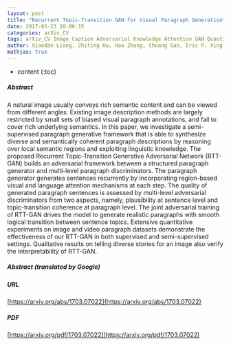 ```yaml
---
layout: post
title: "Recurrent Topic-Transition GAN for Visual Paragraph Generation"
date: 2017-03-23 20:06:15
categories: arXiv_CV
tags: arXiv_CV Image_Caption Adversarial Knowledge Attention GAN Quantitative
author: Xiaodan Liang, Zhiting Hu, Hao Zhang, Chuang Gan, Eric P. Xing
mathjax: true
---
```


* content
{:toc}

##### Abstract
A natural image usually conveys rich semantic content and can be viewed from different angles. Existing image description methods are largely restricted by small sets of biased visual paragraph annotations, and fail to cover rich underlying semantics. In this paper, we investigate a semi-supervised paragraph generative framework that is able to synthesize diverse and semantically coherent paragraph descriptions by reasoning over local semantic regions and exploiting linguistic knowledge. The proposed Recurrent Topic-Transition Generative Adversarial Network (RTT-GAN) builds an adversarial framework between a structured paragraph generator and multi-level paragraph discriminators. The paragraph generator generates sentences recurrently by incorporating region-based visual and language attention mechanisms at each step. The quality of generated paragraph sentences is assessed by multi-level adversarial discriminators from two aspects, namely, plausibility at sentence level and topic-transition coherence at paragraph level. The joint adversarial training of RTT-GAN drives the model to generate realistic paragraphs with smooth logical transition between sentence topics. Extensive quantitative experiments on image and video paragraph datasets demonstrate the effectiveness of our RTT-GAN in both supervised and semi-supervised settings. Qualitative results on telling diverse stories for an image also verify the interpretability of RTT-GAN.

##### Abstract (translated by Google)


##### URL
[https://arxiv.org/abs/1703.07022](https://arxiv.org/abs/1703.07022)

##### PDF
[https://arxiv.org/pdf/1703.07022](https://arxiv.org/pdf/1703.07022)


